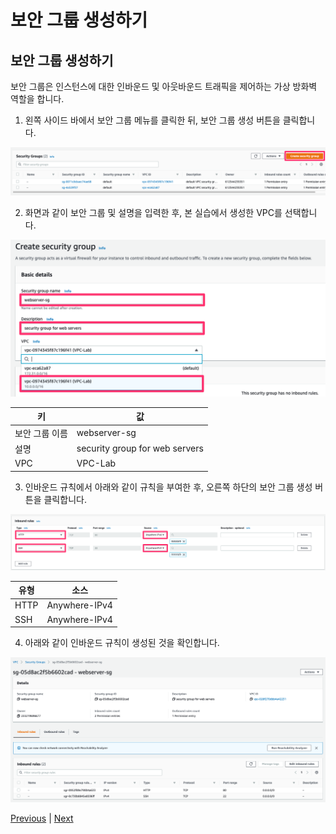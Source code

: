 # 보안 그룹 생성하기

## 보안 그룹 생성하기
보안 그룹은 인스턴스에 대한 인바운드 및 아웃바운드 트래픽을 제어하는 가상 방화벽 역할을 합니다.

1. 왼쪽 사이드 바에서 보안 그룹 메뉴를 클릭한 뒤, 보안 그룹 생성 버튼을 클릭합니다.

![](../../images/create-sg-01-en.png)

2. 화면과 같이 보안 그룹 및 설명을 입력한 후, 본 실습에서 생성한 VPC를 선택합니다.

![](../../images/create-sg-02-en.png)

키 | 값
--- | ---
보안 그룹 이름 | webserver-sg
설명 | security group for web servers
VPC | VPC-Lab

3. 인바운드 규칙에서 아래와 같이 규칙을 부여한 후, 오른쪽 하단의 보안 그룹 생성 버튼을 클릭합니다.

![](../../images/sg_anywhere_ipv4.png)

유형 | 소스
--- | ---
HTTP | Anywhere-IPv4
SSH | Anywhere-IPv4

4. 아래와 같이 인바운드 규칙이 생성된 것을 확인합니다.

![](../../images/create-sg-04-modified.png)

[Previous](./3-vpc.md) | [Next](./6-vpc.md)